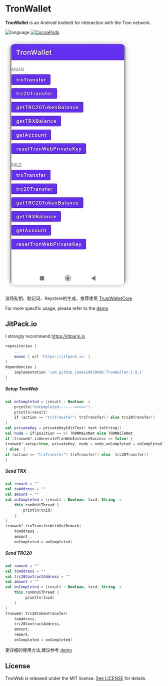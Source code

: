 # TronWallet
**TronWallet** is an Android toolbelt for interaction with the Tron network.

![language](https://img.shields.io/badge/Language-Kotlin-green)
[![CocoaPods](https://img.shields.io/badge/support-jitpack-green)](https://www.swift.org/getting-started/#using-the-package-manager)

![](Resource/DemoImage0.jpeg)

波场私钥、助记词、Keystore的生成，推荐使用 [TrustWalletCore](https://github.com/trustwallet/wallet-core)

For more specific usage, please refer to the [demo](https://github.com/james19870606/TronWallet/tree/master/app)

## JitPack.io

I strongly recommend https://jitpack.io
```groovy
repositories {
    ...
    maven { url 'https://jitpack.io' }
}
dependencies {
    implementation 'com.github.james19870606:TronWallet:1.0.1'
}
```

##### Setup TronWeb
```kotlin
val onCompleted = {result : Boolean ->
    println("onCompleted------->>>>>")
    println(result)
    if (action == "trxTransfer") trxTransfer() else trc20Transfer()
}
val privateKey = privateKeyEditText?.text.toString()
val node = if(position == 0) TRONMainNet else TRONNileNet
if (tronweb?.isGenerateTronWebInstanceSuccess == false) {
tronweb?.setup(true, privateKey, node = node,onCompleted = onCompleted)
} else  {
if (action == "trxTransfer") trxTransfer() else  trc20Transfer()
}
```

##### Send TRX
```Kotlin
val remark = ""
val toAddress = ""
val amount = ""
val onCompleted = {result : Boolean, txid: String ->
    this.runOnUiThread {
        println(txid)
    }
}
tronweb?.trxTransferWithOutRemark(
    toAddress ,
    amount ,
    onCompleted = onCompleted)

```
##### Send TRC20
```Kotlin
val remark = ""
val toAddress = ""
val trc20ContractAddress = ""
val amount = ""
val onCompleted = {result : Boolean, txid: String ->
    this.runOnUiThread {
         println(txid)
    }
}
tronweb?.trc20TokenTransfer(
    toAddress,
    trc20ContractAddress,
    amount,
    remark,
    onCompleted = onCompleted)
```

更详细的使用方法,建议参考 [demo](https://github.com/james19870606/TronWallet/tree/master/app)

## License

TronWeb is released under the MIT license. [See LICENSE](https://github.com/james19870606/TronWallet/LICENSE) for details.
